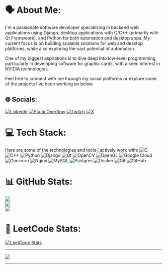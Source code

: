 # 🗣️ About Me:
I'm a passionate software developer specializing in backend web applications using Django, desktop applications with C/C++ (primarily with Qt Framework), and Python for both automation and desktop apps. My current focus is on building scalable solutions for web and desktop platforms, while also exploring the vast potential of automation.

One of my biggest aspirations is to dive deep into low-level programming, particularly in developing software for graphic cards, with a keen interest in NVIDIA technologies.

Feel free to connect with me through my social platforms or explore some of the projects I’ve been working on below.

## 🌐 Socials:
[![LinkedIn](https://img.shields.io/badge/LinkedIn-%230077B5.svg?logo=linkedin&logoColor=white)](https://www.linkedin.com/in/juan-steve-sobalvarro-guerrero-2b9bbb326/) 
[![Stack Overflow](https://img.shields.io/badge/-Stackoverflow-FE7A16?logo=stack-overflow&logoColor=white)](https://stackoverflow.com/users/26459610) 
[![Twitch](https://img.shields.io/badge/Twitch-%239146FF.svg?logo=Twitch&logoColor=white)](https://twitch.tv/juanxd4516) 
[![X](https://img.shields.io/badge/X-black.svg?logo=X&logoColor=white)](https://x.com/JuanSobalvarroG) 

# 💻 Tech Stack:
Here are some of the technologies and tools I actively work with:
![C](https://img.shields.io/badge/c-%2300599C.svg?style=flat&logo=c&logoColor=white) 
![C++](https://img.shields.io/badge/c++-%2300599C.svg?style=flat&logo=c%2B%2B&logoColor=white) 
![Python](https://img.shields.io/badge/python-3670A0?style=flat&logo=python&logoColor=ffdd54) 
![Django](https://img.shields.io/badge/django-%23092E20.svg?style=flat&logo=django&logoColor=white) 
![Qt](https://img.shields.io/badge/Qt-%23217346.svg?style=flat&logo=Qt&logoColor=white) 
![OpenCV](https://img.shields.io/badge/opencv-%23white.svg?style=flat&logo=opencv&logoColor=white) 
![OpenGL](https://img.shields.io/badge/OpenGL-%23FFFFFF.svg?style=flat&logo=opengl) 
![Google Cloud](https://img.shields.io/badge/GoogleCloud-%234285F4.svg?style=flat&logo=google-cloud&logoColor=white) 
![Gunicorn](https://img.shields.io/badge/gunicorn-%298729.svg?style=flat&logo=gunicorn&logoColor=white) 
![Nginx](https://img.shields.io/badge/nginx-%23009639.svg?style=flat&logo=nginx&logoColor=white) 
![MySQL](https://img.shields.io/badge/mysql-4479A1.svg?style=flat&logo=mysql&logoColor=white) 
![Postgres](https://img.shields.io/badge/postgres-%23316192.svg?style=flat&logo=postgresql&logoColor=white) 
![Docker](https://img.shields.io/badge/docker-%230db7ed.svg?style=flat&logo=docker&logoColor=white) 
![Git](https://img.shields.io/badge/git-%23F05033.svg?style=flat&logo=git&logoColor=white) 
![GitHub](https://img.shields.io/badge/github-%23121011.svg?style=flat&logo=github&logoColor=white) 

# 📊 GitHub Stats:
![](https://github-readme-stats.vercel.app/api?username=JuanSobalvarro&theme=dark&hide_border=true&include_all_commits=true&count_private=true)<br/>
![](https://github-readme-streak-stats.herokuapp.com/?user=JuanSobalvarro&theme=dark&hide_border=true)<br/>
![](https://github-readme-stats.vercel.app/api/top-langs/?username=JuanSobalvarro&theme=dark&hide_border=true&include_all_commits=true&count_private=true&layout=compact)

# 🧩 LeetCode Stats:
[![LeetCode Stats](https://leetcard.jacoblin.cool/JuanSobalvarro?theme=dark&font=Sans%20Serif&ext=heatmap)](https://leetcode.com/JuanSobalvarro)

---

[![](https://visitcount.itsvg.in/api?id=JuanSobalvarro&icon=0&color=0)](https://visitcount.itsvg.in)

---
